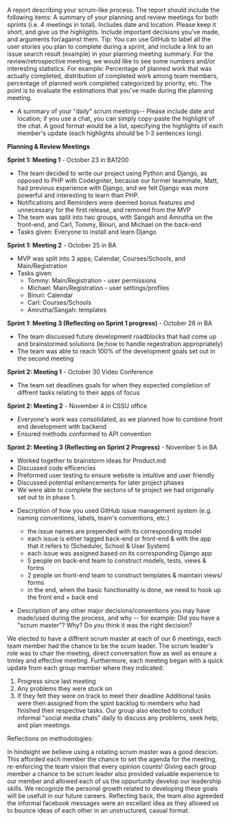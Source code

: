 A report describing your scrum-like process. The report should include the following items:
A summary of your planning and review meetings for both sprints (i.e. 4 meetings in total).
Includes date and location.
Please keep it short, and give us the highlights.
Include important decisions you've made, and arguments for/against them.
Tip: You can use GitHub to label all the user stories you plan to complete during a sprint, and include a link to an issue search result (example) in your planning meeting summary.
For the review/retrospective meeting, we would like to see some numbers and/or interesting statistics.
For example: Percentage of planned work that was actually completed, distribution of completed work among team members, percentage of planned work completed categorized by priority, etc.
The point is to evaluate the estimations that you've made during the planning meeting.

* A summary of your "daily" scrum meetings-- Please include date and location; if you use a chat, you can simply copy-paste the highlight of the chat. A good format would be a list, specifying the highlights of each member's update (each highlights should be 1-3 sentences long).

<b>Planning & Review Meetings</b>

<b>Sprint 1: Meeting 1</b> - October 23 in BA1200
 - The team decided to write our project using Python and Django, as opposed to PHP with Codeigniter, because our former teammate, Matt, had previous experience with Django, and we felt Django was more powerful and interesting to learn than PHP.
 - Notifications and Reminders were deemed bonus features and unnecessary for the first release, and removed from the MVP
 - The team was split into two groups, with Sangah and Amrutha on the front-end, and Carl, Tommy, Binuri, and Michael on the back-end
 - Tasks given: Everyone to install and learn Django

<b>Sprint 1: Meeting 2</b> - October 25 in BA
 - MVP was split into 3 apps; Calendar, Courses/Schools, and Main/Registration
 - Tasks given:
	- Tommy: Main/Registration - user permissions
	- Michael: Main/Registration - user settings/profiles
	- Binuri: Calendar
	- Carl: Courses/Schools 
	- Amrutha/Sangah: templates
 
<b>Sprint 1: Meeting 3 (Reflecting on Sprint 1 progress)</b> - October 28 in BA
 - The team discussed future development roadblocks that had come up and brainstormed solutions (ie;how to handle regestration appropriately)
 - The team was able to reach 100% of the development goals set out in the second meeting

  
<b>Sprint 2: Meeting 1</b> - October 30 Video Conference
 - The team set deadlines goals for when they expected completion of diffrent tasks relating to their apps of focus

<b>Sprint 2: Meeting 2</b> - November 4 in CSSU office
 - Everyone's work was consolidated, as we planned how to combine front end development with backend
 - Ensured methods conformed to API convention

<b>Sprint 2: Meeting 3 (Reflecting on Sprint 2 Progress)</b> - November 5 in BA
 - Worked together to brainstorm ideas for Product.md
 - Discussed code efficencies
 - Preformed user testing to ensure website is intuitive and user friendly
 - Discussed potential enhancements for later project phases
 - We were able to complete the sectons of te project we had origonally set out to in phase 1.


* Description of how you used GitHub issue management system (e.g. naming conventions, labels, team's conventions, etc.)
	- the issue names are prepended with its corresponding model
	- each issue is either tagged back-end or front-end & with the app that it refers to (Scheduler, School & User System) 
	- each issue was assigned based on its corresponding Django app
	- 5 people on back-end team to construct models, tests, views & forms
	- 2 people on front-end team to construct templates & maintain views/ forms
	- in the end, when the basic functionality is done, we need to hook up the front end + back end

* Description of any other major decisions/conventions you may have made/used during the process, and why -- for example: Did you have a "scrum master"? Why? Do you think it was the right decision?

We elected to have a diffrent scrum master at each of our 6 meetings, each team member had the chance to be the scum leader. The scrum leader's role was to chair the meeting, direct conversation flow as well as ensure a timley and effective meeting. Furthermore, each meeting began with a quick update from each group member where they indicated: 
  1) Progress since last meeting 
  2) Any problems they were stuck on
  3) If they felt they were on track to meet their deadline
Additional tasks were then assigned from the spint backlog to members who had finished their respective tasks.
Our group also elected to conduct informal "social media chats" daily to discuss any problems, seek help, and plan meetings.

Reflections on methodologies:

In hindsight we believe using a rotating scrum master was a good descion. This afforded each member the chance to set the agenda for the meeting, re-enforcing the team vision that every opinion counts! Giving each group member a chance to be scrum leader also provided valuable experience to our member and allowed each of us the oppurtunity develop our leadership skills. We recognize the personal growth related to developing these goals will be usefull in our future careers. Reflecting back, the team also agreeded the informal facebook messages were an excellant idea as they allowed us to bounce ideas of each other in an unstructured, casual format.



